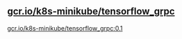 
[gcr.io/k8s-minikube/tensorflow_grpc](https://hub.docker.com/r/anjia0532/k8s-minikube.tensorflow_grpc/tags/)
-----


[gcr.io/k8s-minikube/tensorflow_grpc:0.1](https://hub.docker.com/r/anjia0532/k8s-minikube.tensorflow_grpc/tags/)


